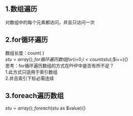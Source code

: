 ## 1.数组遍历
对数组中的每个元素都访问，并且只访问一次  
## 2.for循环遍历
数组长度：count( )  
$stu=array();      
for 循环遍历数组    
for($i=0;$i<count($stu);$i++){}      
思考：for循环遍历数组的方式在PHP中是否有所不足？     
1.此方式只适用于索引数组    
2.并且索引下标必需连续  
## 3.foreach遍历数组  
$stu=array();     
foreach($stu as $value){}    
